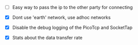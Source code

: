 
- [ ] Easy way to pass the ip to the other party for connecting

- [x] Dont use 'earth' network, use adhoc networks

- [x] Disable the debug logging of the PicoTcp and SocketTap

- [x] Stats about the data transfer rate